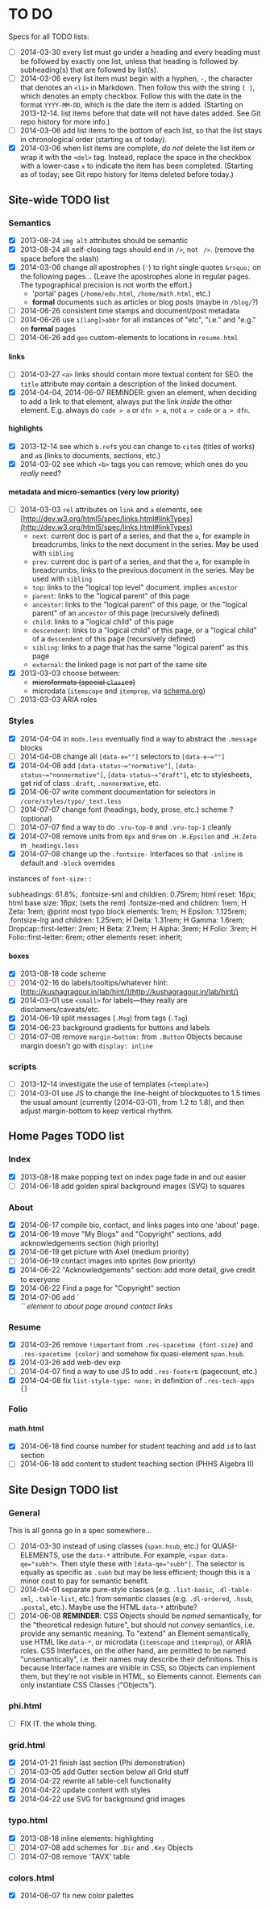 # TO DO #

Specs for all TODO lists:

- [ ] 2014-03-30 every list must go under a heading and every heading must be followed by exactly
	one list, unless that heading is followed by subheading(s) that are followed by list(s).
- [ ] 2014-03-06 every list item must begin with a hyphen, `-`, the character that denotes an
	`<li>` in Markdown. Then follow this with the string ` [ ] `, which denotes an empty checkbox.
	Follow this with the date in the format `YYYY-MM-DD`, which is the date the item is added.
	(Starting on 2013-12-14. list items before that date will not have dates added. See Git repo
	history for more info.)
- [ ] 2014-03-06 add list items to the bottom of each list, so that the list stays in chronological
	order (starting as of today).
- [x] 2014-03-06 when list items are complete, *do not* delete the list item or wrap it with the
	`<del>` tag. Instead, replace the space in the checkbox with a lower-case `x` to indicate the
	item has been completed. (Starting as of today; see Git repo history for items deleted before today.)

## Site-wide TODO list ##

### Semantics ###
- [x] 2013-08-24 `img alt` attributes should be semantic
- [x] 2013-08-24 all self-closing tags should end in `/>`, not ` />`. (remove the space before
	the slash)
- [x] 2014-03-06 change all apostrophes (`'`) to right single quotes `&rsquo;` on the following
	pages... (Leave the apostrophes alone in regular pages. The typographical precision is not
	worth the effort.)
	- 'portal' pages (`/home/edu.html`, `/home/math.html`, etc.)
	- **formal** documents such as articles or blog posts (maybe in `/blog/`?)
- [ ] 2014-06-26 consistent time stamps and document/post metadata
- [ ] 2014-06-26 use `i[lang]>abbr` for all instances of "etc", "i.e." and "e.g." on **formal** pages
- [ ] 2014-06-26 add `geo` custom-elements to locations in `resume.html`

#### links ####
- [ ] 2014-03-27 `<a>` links should contain more textual content for SEO. the `title` attribute may
	contain a description of the linked document.
- [x] 2014-04-04, 2014-06-07 REMINDER: given an element, when deciding to add a link to that element, always
	put the link *inside* the other element. E.g. always do `code > a` or `dfn > a`, not `a > code`
	or `a > dfn`.

#### highlights ####
- [x] 2013-12-14 see which `b.ref`s you can change to `cite`s (titles of works) and `a`s (links to
	documents, sections, etc.)
- [x] 2014-03-02 see which `<b>` tags you can remove; which ones do you *really* need?

#### metadata and micro-semantics (very low priority) ####
- [ ] 2014-03-03 `rel` attributes on `link` and `a` elements, see
	[http://dev.w3.org/html5/spec/links.html#linkTypes](http://dev.w3.org/html5/spec/links.html#linkTypes)
	- `next`: current doc is part of a series, and that the `a`, for example in breadcrumbs,
		links to the next document in the series. May be used with `sibling`
	- `prev`: current doc is part of a series, and that the `a`, for example in breadcrumbs,
		links to the previous document in the series. May be used with `sibling`
	- `top`: links to the "logical top level" document. implies `ancestor`
	- `parent`: links to the "logical parent" of this page
	- `ancestor`: links to the "logical parent" of this page, or the "logical parent" of
		an `ancestor` of this page (recursively defined)
	- `child`: links to a "logical child" of this page
	- `descendent`: links to a "logical child" of this page, or a "logical child" of
		a `descendent` of this page (recursively defined)
	- `sibling`: links to a page that has the same "logical parent" as this page
	- `external`: the linked page is not part of the same site
- [x] 2013-03-03 choose between:
	- ~~microformats (special `class`es)~~
	- microdata (`itemscope` and `itemprop`, via [schema.org]())
- [ ] 2013-03-03 ARIA roles

### Styles ###
- [x] 2014-04-04 in `mods.less` eventually find a way to abstract the `.message` blocks
- [ ] 2014-04-08 change all `[data-e=""]` selectors to `[data-e~=""]`
- [x] 2014-04-08 add `[data-status~="normative"]`, `[data-status~="nonnormative"]`,
	`[data-status~="draft"]`, etc to stylesheets, get rid of class `.draft`, `.nonnormative`, etc.
- [x] 2014-06-07 write comment documentation for selectors in `/core/styles/typo/_text.less`
- [ ] 2014-07-07 change font (headings, body, prose, etc.) scheme ? (optional)
- [ ] 2014-07-07 find a way to do `.vru-top-0` and `.vru-top-1` cleanly
- [x] 2014-07-08 remove units from `0px` and `0rem` on `.H.Epsilon` and `.H.Zeta` in `_headings.less`
- [x] 2014-07-08 change up the `.fontsize-` Interfaces so that `-inline` is default and
	`-block` overrides

instances of `font-size:` :

subheadings: 61.8%;
.fontsize-sml and children: 0.75rem;
html reset: 16px;
html base size: 16px; (sets the rem)
.fontsize-med and children: 1rem;
H Zeta: 1rem;
@print most typo block elements: 1rem;
H Epsilon: 1.125rem;
.fontsize-lrg and children: 1.25rem;
H Delta: 1.31rem;
H Gamma: 1.6rem;
Dropcap::first-letter: 2rem;
H Beta: 2.1rem;
H Alpha: 3rem;
H Folio: 3rem;
H Folio::first-letter: 6rem;
other elements reset: inherit;

#### boxes ####
- [x] 2013-08-18 code scheme
- [ ] 2014-02-16 do labels/tooltips/whatever hint: [http://kushagragour.in/lab/hint/](http://kushagragour.in/lab/hint/)
- [x] 2014-03-01 use `<small>` for labels&mdash;they really are disclamers/caveats/etc.
- [x] 2014-06-19 split messages (`.Msg`) from tags (`.Tag`)
- [x] 2014-06-23 background gradients for buttons and labels
- [ ] 2014-07-08 remove `margin-bottom:` from `.Button` Objects because margin doesn't go
	with `display: inline`

### scripts ###
- [ ] 2013-12-14 investigate the use of templates (`<template>`)
- [ ] 2014-03-01 use JS to change the line-height of blockquotes to 1.5 times the usual amount
	(currently (2014-03-01), from 1.2 to 1.8), and then adjust margin-bottom to keep vertical rhythm.

## Home Pages TODO list ##

### Index ###
- [x] 2013-08-18 make popping text on index page fade in and out easier
- [ ] 2014-06-18 add golden spiral background images (SVG) to squares

### About ###
- [x] 2014-06-17 compile bio, contact, and links pages into one 'about' page.
- [x] 2014-06-19 move "My Blogs" and "Copyright" sections, add acknowledgements section (high priority)
- [x] 2014-06-19 get picture with Axel (medium priority)
- [ ] 2014-06-19 contact images into sprites (low priority)
- [x] 2014-06-22 "Acknowledgements" section: add more detail, give credit to everyone
- [x] 2014-06-22 Find a page for "Copyright" section
- [x] 2014-07-06 add `<address>`` element to about page around contact links

### Resume ###
- [x] 2014-03-26 remove `!important` from `.res-spacetime {font-size}` and `.res-spacetime {color}`
	and somehow fix quasi-element `span.hsub`.
- [x] 2014-03-26 add web-dev exp
- [ ] 2014-04-07 find a way to use JS to add `.res-footer`s (pagecount, etc.)
- [x] 2014-04-08 fix `list-style-type: none;` in definition of `.res-tech-apps {}`

### Folio ###

#### math.html ####
- [x] 2014-06-18 find course number for student teaching and add `id` to last section
- [ ] 2014-06-18 add content to student teaching section (PHHS Algebra II)

## Site Design TODO list ##

### General ###
This is all gonna go in a spec somewhere...
- [ ] 2014-03-30 instead of using classes (`span.hsub`, etc.) for QUASI-ELEMENTS, use the `data-*`
	attribute. For example, `<span data-qe="subh">`. Then style these with `[data-qe="subh"]`. The
	selector is equally as specific as `.subh` but may be less efficient; though this is a minor
	cost to pay for semantic benefit.
- [ ] 2014-04-01 separate pure-style classes (e.g. `.list-basic`, `.dl-table-sml`, `.table-list`,
	etc.) from semantic classes (e.g. `.dl-ordered`, `.hsub`, `.postal`, etc.). Maybe use the HTML
	`data-*` attribute?
- [ ] 2014-06-08 **REMINDER**: CSS Objects should be *named* semantically, for the
	"theoretical redesign future", but should not *convey* semantics, i.e. provide any semantic
	meaning. To "extend" an Element semantically, use HTML like `data-*`, or microdata
	(`itemscope` and `itemprop`), or ARIA roles. CSS Interfaces, on the other hand, are permitted
	to be named "unsemantically", i.e. their names may describe their definitions. This is because
	Interface names are visible in CSS, so Objects can implement them, but they're not visible in
	HTML, so Elements cannot. Elements can only instantiate CSS Classes ("Objects").

### phi.html ###
- [ ] FIX IT. the whole thing.

### grid.html ###
- [x] 2014-01-21 finish last section (Phi demonstration)
- [ ] 2014-03-05 add Gutter section below all Grid stuff
- [x] 2014-04-22 rewrite all table-cell functionality
- [x] 2014-04-22 update content with styles
- [x] 2014-04-22 use SVG for background grid images

### typo.html ###
- [x] 2013-08-18 inline elements: highlighting
- [ ] 2014-07-08 add schemes for `.Dir` and `.Key` Objects
- [ ] 2014-07-08 remove 'TAVX' table

### colors.html ###
- [x] 2014-06-07 fix new color palettes
